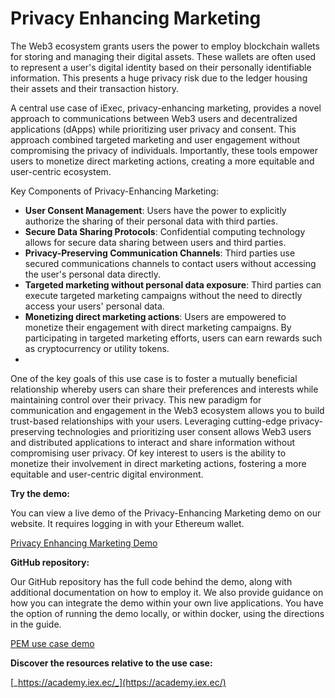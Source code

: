 <script setup>
import { Icon } from '@iconify/vue';
</script>

# Privacy Enhancing Marketing

The Web3 ecosystem grants users the power to employ blockchain wallets for storing and managing their digital assets. These wallets are often used to represent a user's digital identity based on their personally identifiable information. This presents a huge privacy risk due to the ledger housing their assets and their transaction history.

A central use case of iExec, privacy-enhancing marketing, provides a novel approach to communications between Web3 users and decentralized applications (dApps) while prioritizing user privacy and consent. This approach combined targeted marketing and user engagement without compromising the privacy of individuals. Importantly, these tools empower users to monetize direct marketing actions, creating a more equitable and user-centric ecosystem.

Key Components of Privacy-Enhancing Marketing:

- **User Consent Management**: Users have the power to explicitly authorize the sharing of their personal data with third parties.
- **Secure Data Sharing Protocols**: Confidential computing technology allows for secure data sharing between users and third parties.
- **Privacy-Preserving Communication Channels**: Third parties use secured communications channels to contact users without accessing the user's personal data directly.
- **Targeted marketing without personal data exposure**: Third parties can execute targeted marketing campaigns without the need to directly access your users' personal data.
- **Monetizing direct marketing actions**: Users are empowered to monetize their engagement with direct marketing campaigns. By participating in targeted marketing efforts, users can earn rewards such as cryptocurrency or utility tokens. 
- 
One of the key goals of this use case is to foster a mutually beneficial relationship whereby users can share their preferences and interests while maintaining control over their privacy. This new paradigm for communication and engagement in the Web3 ecosystem allows you to build trust-based relationships with your users. Leveraging cutting-edge privacy-preserving technologies and prioritizing user consent allows Web3 users and distributed applications to interact and share information without compromising user privacy. Of key interest to users is the ability to monetize their involvement in direct marketing actions, fostering a more equitable and user-centric digital environment.

**Try the demo:**

You can view a live demo of the Privacy-Enhancing Marketing demo on our website. It requires logging in with your Ethereum wallet.

<a href="https://demo.iex.ec/pem/" target="_blank" rel="noreferrer" class="link-as-block">
  <Icon icon="mdi:art" height="25" style="margin-right: -1px" /> Privacy Enhancing Marketing Demo
</a>

**GitHub repository:**

Our GitHub repository has the full code behind the demo, along with additional documentation on how to employ it. We also provide guidance on how you can integrate the demo within your own live applications. You have the option of running the demo locally, or within docker, using the directions in the guide.

<a href="https://github.com/iExecBlockchainComputing/web3mail-usecase-demo" target="_blank" rel="noreferrer" class="link-as-block">
  <Icon icon="mdi:github" height="24" /> PEM use case demo
</a>

**Discover the resources relative to the use case:**



[_https://academy.iex.ec/_](https://academy.iex.ec/)
